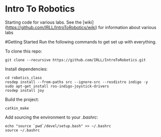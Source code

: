 Intro To Robotics
===========

Starting code for various labs. See the [wiki] (https://github.com/IRLL/IntroToRobotics/wiki) for information about various labs

#Getting Started
Run the following commands to get set up with everything.

To clone this repo:
```
git clone --recursive https://github.com/IRLL/IntroToRobotics.git
```

Install dependencies:
```
cd robotics_class
rosdep install --from-paths src --ignore-src --rosdistro indigo -y
sudo apt-get install ros-indigo-joystick-drivers
rosdep install joy
```

Build the project:
```
catkin_make
```

Add sourcing the environment to your *.bashrc*:
```
echo "source `pwd`/devel/setup.bash" >> ~/.bashrc
source ~/.bashrc
```
